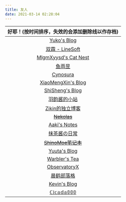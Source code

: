```yaml
---
title: 友人
date: 2021-03-14 02:28:04
---
```


|  好耶！(按时间排序，失效的会添加删除线以作存档)  |
| :----------------------------------------------: |
|       [Yuko's Blog](https://blog.779.moe)        |
|   [双霖 - LineSoft](https://www.linesoft.dev)    |
|   [MlgmXyysd's Cat Nest](https://www.neko.ink)   |
|            [鱼雨昱](https://yuu.ink)             |
|         [Cynosura](https://cynosura.one)         |
| [XiaoMengXin's Blog](https://blog.salt-fish.moe) |
|   [ShiSheng's Blog](https://blog.shisheng.icu)   |
|        [羽韵酱的小站](https://lelinus.cn)        |
|       [Zikin的独立博客](https://zikin.org)       |
|     ~~[Nekolas](https://blog.nekolas.cafe)~~     |
|   [Aaki's Notes](https://mikan.bangdream.moe)    |
|         [抹茶酱の日常](https://matce.cn)         |
|    ~~[ShinoMoe笔记本](https://shinomoe.xyz)~~    |
|      [Yuuta's Blog](https://blog.yuuta.moe)      |
|        [Warbler's Tea](https://uguisu.ch)        |
|  [ObservatoryX](https://observatoryx.github.io)  |
|         [晨鹤部落格](https://chenhe.me)          |
|       [Kevin's Blog](https://kevintan.pro)       |
|     [ℂ𝕚𝕔𝕒𝕕𝕒𝟘𝟘𝟘](https://www.cicada000.work)      |

